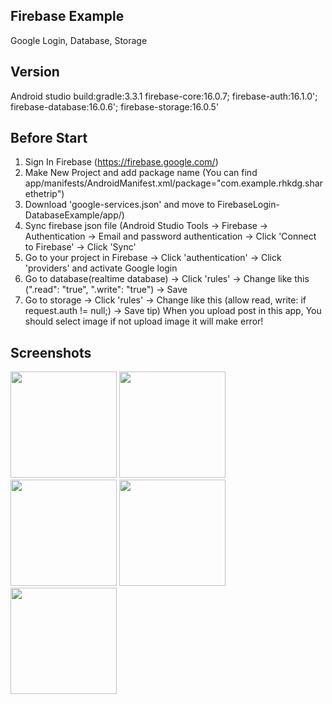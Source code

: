Firebase Example
-----------------
Google Login, Database, Storage

Version
--------
Android studio build:gradle:3.3.1
firebase-core:16.0.7; firebase-auth:16.1.0'; firebase-database:16.0.6'; firebase-storage:16.0.5'

Before Start
------------
1. Sign In Firebase (https://firebase.google.com/)
2. Make New Project and add package name (You can find app/manifests/AndroidManifest.xml/package="com.example.rhkdg.sharethetrip")
3. Download 'google-services.json' and move to FirebaseLogin-DatabaseExample/app/)
4. Sync firebase json file (Android Studio Tools -> Firebase -> Authentication -> Email and password authentication -> Click 'Connect to Firebase' -> Click 'Sync'
5. Go to your project in Firebase -> Click 'authentication' -> Click 'providers' and activate Google login
6. Go to database(realtime database) -> Click 'rules' -> Change like this (".read": "true", ".write": "true") -> Save
7. Go to storage -> Click 'rules' -> Change like this (allow read, write: if request.auth != null;) -> Save
tip) When you upload post in this app, You should select image if not upload image it will make error!

Screenshots
-----------

<div>
  <img width="170" src="https://user-images.githubusercontent.com/45925992/53642651-a0e96000-3c75-11e9-88b1-aa338002661a.jpg">
  <img width="170" src="https://user-images.githubusercontent.com/45925992/53642666-a646aa80-3c75-11e9-9132-ab116e2dd568.png">
  <img width="170" src="https://user-images.githubusercontent.com/45925992/53642674-aa72c800-3c75-11e9-9b5e-13942e71420b.png">
  <img width="170" src="https://user-images.githubusercontent.com/45925992/53642691-ae064f00-3c75-11e9-95bf-c0e4612634a8.png">
  <img width="170" src="https://user-images.githubusercontent.com/45925992/53642709-b068a900-3c75-11e9-8cf0-cf4be39590b9.png">
</div>


